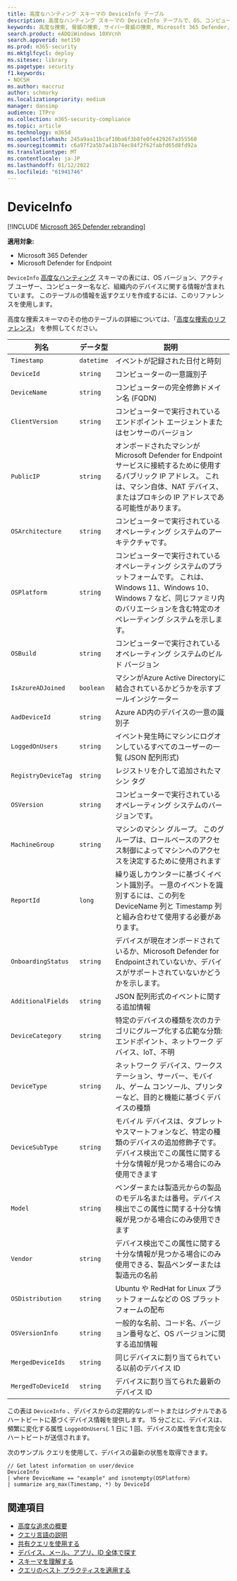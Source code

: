 ```yaml
---
title: 高度なハンティング スキーマの DeviceInfo テーブル
description: 高度なハンティング スキーマの DeviceInfo テーブルで、OS、コンピューター名、およびその他のマシン情報について説明します
keywords: 高度な捜索, 脅威の捜索, サイバー脅威の捜索, Microsoft 365 Defender, microsoft 365, m365, 検索, クエリ, テレメトリ, スキーマ参照, kusto, テーブル, 列, データ型, 説明, machineinfo, DeviceInfo, デバイス, マシン, OS, プラットフォーム, ユーザー
search.product: eADQiWindows 10XVcnh
search.appverid: met150
ms.prod: m365-security
ms.mktglfcycl: deploy
ms.sitesec: library
ms.pagetype: security
f1.keywords:
- NOCSH
ms.author: maccruz
author: schmurky
ms.localizationpriority: medium
manager: dansimp
audience: ITPro
ms.collection: m365-security-compliance
ms.topic: article
ms.technology: m365d
ms.openlocfilehash: 245a9aa11bcaf10ba6f3b8fe0fe429267a355560
ms.sourcegitcommit: c6a97f2a5b7a41b74ec84f2f62fabfd65d8fd92a
ms.translationtype: MT
ms.contentlocale: ja-JP
ms.lasthandoff: 01/12/2022
ms.locfileid: "61941746"
---
```

# <a name="deviceinfo"></a>DeviceInfo

[!INCLUDE [Microsoft 365 Defender rebranding](../includes/microsoft-defender.md)]


**適用対象:**
- Microsoft 365 Defender
- Microsoft Defender for Endpoint

`DeviceInfo` [高度なハンティング](advanced-hunting-overview.md) スキーマの表には、OS バージョン、アクティブ ユーザー、コンピューター名など、組織内のデバイスに関する情報が含まれています。 このテーブルの情報を返すクエリを作成するには、このリファレンスを使用します。

高度な捜索スキーマのその他のテーブルの詳細については、「[高度な捜索のリファレンス](advanced-hunting-schema-tables.md)」 を参照してください。

| 列名 | データ型 | 説明 |
|-------------|-----------|-------------|
| `Timestamp` | `datetime` | イベントが記録された日付と時刻 |
| `DeviceId` | `string` | コンピューターの一意識別子 |
| `DeviceName` | `string` | コンピューターの完全修飾ドメイン名 (FQDN) |
| `ClientVersion` | `string` | コンピューターで実行されているエンドポイント エージェントまたはセンサーのバージョン |
| `PublicIP` | `string` | オンボードされたマシンが Microsoft Defender for Endpoint サービスに接続するために使用するパブリック IP アドレス。 これは、マシン自体、NAT デバイス、またはプロキシの IP アドレスである可能性があります。 |
| `OSArchitecture` | `string` | コンピューターで実行されているオペレーティング システムのアーキテクチャです。 |
| `OSPlatform` | `string` | コンピューターで実行されているオペレーティング システムのプラットフォームです。 これは、Windows 11、Windows 10、Windows 7 など、同じファミリ内のバリエーションを含む特定のオペレーティング システムを示します。 |
| `OSBuild` | `string` | コンピューターで実行されているオペレーティング システムのビルド バージョン |
| `IsAzureADJoined` | `boolean` | マシンがAzure Active Directoryに結合されているかどうかを示すブールインジケーター |
| `AadDeviceId` | `string` | Azure AD内のデバイスの一意の識別子 |
| `LoggedOnUsers` | `string` | イベント発生時にマシンにログオンしているすべてのユーザーの一覧 (JSON 配列形式) |
| `RegistryDeviceTag` | `string` | レジストリを介して追加されたマシン タグ |
| `OSVersion` | `string` | コンピューターで実行されているオペレーティング システムのバージョンです。 |
| `MachineGroup` | `string` | マシンのマシン グループ。 このグループは、ロールベースのアクセス制御によってマシンへのアクセスを決定するために使用されます |
| `ReportId` | `long` | 繰り返しカウンターに基づくイベント識別子。 一意のイベントを識別するには、この列を DeviceName 列と Timestamp 列と組み合わせて使用する必要があります。 |
| `OnboardingStatus` | `string` | デバイスが現在オンボードされているか、Microsoft Defender for Endpointされていないか、デバイスがサポートされていないかどうかを示します。 |
|`AdditionalFields` | `string` | JSON 配列形式のイベントに関する追加情報 |
|`DeviceCategory` | `string` | 特定のデバイスの種類を次のカテゴリにグループ化する広範な分類: エンドポイント、ネットワーク デバイス、IoT、不明 |
|`DeviceType` | `string` | ネットワーク デバイス、ワークステーション、サーバー、モバイル、ゲーム コンソール、プリンターなど、目的と機能に基づくデバイスの種類 |
|`DeviceSubType` | `string` | モバイル デバイスは、タブレットやスマートフォンなど、特定の種類のデバイスの追加修飾子です。デバイス検出でこの属性に関する十分な情報が見つかる場合にのみ使用できます |
|`Model` | `string` | ベンダーまたは製造元からの製品のモデル名または番号。デバイス検出でこの属性に関する十分な情報が見つかる場合にのみ使用できます |
|`Vendor` | `string` | デバイス検出でこの属性に関する十分な情報が見つかる場合にのみ使用できる、製品ベンダーまたは製造元の名前 |
|`OSDistribution` | `string` | Ubuntu や RedHat for Linux プラットフォームなどの OS プラットフォームの配布 |
|`OSVersionInfo` | `string` | 一般的な名前、コード名、バージョン番号など、OS バージョンに関する追加情報 |
|`MergedDeviceIds` | `string` | 同じデバイスに割り当てられている以前のデバイス ID |
|`MergedToDeviceId` | `string` | デバイスに割り当てられた最新のデバイス ID |

この表は `DeviceInfo` 、デバイスからの定期的なレポートまたはシグナルであるハートビートに基づくデバイス情報を提供します。 15 分ごとに、デバイスは、頻繁に変化する属性 `LoggedOnUsers`(. 1 日に 1 回、デバイスの属性を含む完全なハートビートが送信されます。

次のサンプル クエリを使用して、デバイスの最新の状態を取得できます。

```kusto
// Get latest information on user/device
DeviceInfo
| where DeviceName == "example" and isnotempty(OSPlatform)
| summarize arg_max(Timestamp, *) by DeviceId 
```

## <a name="related-topics"></a>関連項目
- [高度な追求の概要](advanced-hunting-overview.md)
- [クエリ言語の説明](advanced-hunting-query-language.md)
- [共有クエリを使用する](advanced-hunting-shared-queries.md)
- [デバイス、メール、アプリ、ID 全体で探す](advanced-hunting-query-emails-devices.md)
- [スキーマを理解する](advanced-hunting-schema-tables.md)
- [クエリのベスト プラクティスを適用する](advanced-hunting-best-practices.md)
